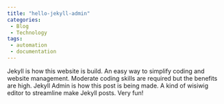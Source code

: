 ```yaml
---
title: "hello-jekyll-admin"
categories:
 - Blog
 - Technology
tags:
 - automation
 - documentation
---
```

Jekyll is how this website is build. An easy way to simplify coding and website management. Moderate coding skills are required but the benefits are high. Jekyll Admin is how this post is being made. A kind of wisiwig editor to streamline make Jekyll posts. Very fun!
